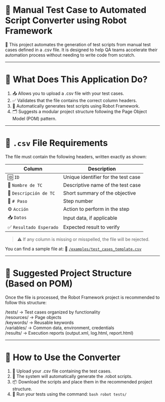 # 🤖 Manual Test Case to Automated Script Converter using Robot Framework
🎯 This project automates the generation of test scripts from manual test cases defined in a .csv file. It is designed to help QA teams accelerate their automation process without needing to write code from scratch.

---

# 📂 What Does This Application Do?
1. 📤 Allows you to upload a .csv file with your test cases.
2. ✅ Validates that the file contains the correct column headers.
3. 🤖 Automatically generates test scripts using Robot Framework.
4. 🗂️ Suggests a modular project structure following the Page Object Model (POM) pattern.

---

# 🧾 `.csv` File Requirements
The file must contain the following headers, written exactly as shown:

| Column                 | Description                         |
| ---------------------- | ----------------------------------- |
| 🆔 `ID`                | Unique identifier for the test case |
| 📛 `Nombre de TC`      | Descriptive name of the test case   |
| 📝 `Descripción de TC` | Short summary of the objective      |
| 🔢 `# Paso`            | Step number                         |
| ⚙️ `Acción`            | Action to perform in the step       |
| 📥 `Datos`             | Input data, if applicable           |
| ✅ `Resultado Esperado` | Expected result to verify           |

> ⚠️ If any column is missing or misspelled, the file will be rejected.

You can find a sample file at:
📄 [`/examples/test_cases_template.csv`](./examples/test_cases_template.csv)

---

# 📁 Suggested Project Structure (Based on POM)
Once the file is processed, the Robot Framework project is recommended to follow this structure:

/tests/         → Test cases organized by functionality  
/resources/     → Page objects  
/keywords/      → Reusable keywords  
/variables/     → Common data, environment, credentials  
/results/       → Execution reports (output.xml, log.html, report.html)

---

# 🚀 How to Use the Converter
1. 🔽 Upload your .csv file containing the test cases.
2. 🤖 The system will automatically generate the .robot scripts.
3. 📦 Download the scripts and place them in the recommended project structure.
4. 🧪 Run your tests using the command: `bash robot tests/`

